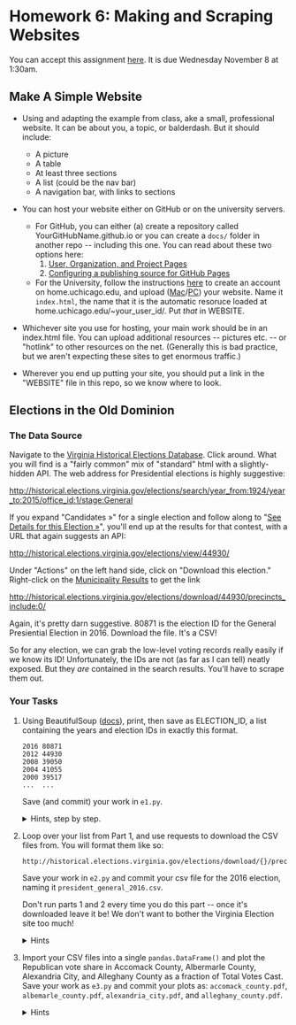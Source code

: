 # Homework 6: Making and Scraping Websites

You can accept this assignment [here](https://classroom.github.com/assignment-invitations/66526f93dac8e6a95ed82fff64faad2b).  It is due Wednesday November 8 at 1:30am.

## Make A Simple Website

* Using and adapting the example from class, ake a small, professional website.  It can be about you, a topic, or balderdash.  But it should include:
  * A picture
  * A table
  * At least three sections
  * A list (could be the nav bar)
  * A navigation bar, with links to sections
* You can host your website either on GitHub or on the university servers.
  * For GitHub, you can either (a) create a repository called YourGitHubName.github.io or you can create a `docs/` folder in another repo -- including this one.  You can read about these two options here:
     1. [User, Organization, and Project Pages](https://help.github.com/articles/user-organization-and-project-pages/)
     2. [Configuring a publishing source for GitHub Pages](https://help.github.com/articles/configuring-a-publishing-source-for-github-pages/) 
  * For the University, follow the instructions [here](https://answers.uchicago.edu/page.php?id=15886) to create an account on home.uchicago.edu, and upload ([Mac](https://answers.uchicago.edu/page.php?id=15895)/[PC](https://answers.uchicago.edu/page.php?id=15893)) your website.  Name it `index.html`, the name that it is the automatic resoruce loaded at home.uchicago.edu/~your_user_id/.  Put _that_ in WEBSITE.
  
* Whichever site you use for hosting, your main work should be in an index.html file.  You can upload additional resources -- pictures etc.  -- or "hotlink" to other resources on the net.  (Generally this is bad practice, but we aren't expecting these sites to get enormous traffic.)
* Wherever you end up putting your site, you should put a link in the "WEBSITE" file in this repo, so we know where to look.

## Elections in the Old Dominion

### The Data Source

Navigate to the [Virginia Historical Elections Database](http://historical.elections.virginia.gov/).  Click around.  What you will find is a "fairly common" mix of "standard" html with a slightly-hidden API.  The web address for Presidential elections is highly suggestive:

http://historical.elections.virginia.gov/elections/search/year_from:1924/year_to:2015/office_id:1/stage:General

If you expand "Candidates »" for a single election and follow along to "[See Details for this Election »](http://historical.elections.virginia.gov/elections/view/44930/)", you'll end up at the results for that contest, with a URL that again suggests an API:

http://historical.elections.virginia.gov/elections/view/44930/

Under "Actions" on the left hand side, click on "Download this election."  Right-click on the [Municipality Results](http://historical.elections.virginia.gov/elections/download/44930/precincts_include:0/) to get the link

http://historical.elections.virginia.gov/elections/download/44930/precincts_include:0/

Again, it's pretty darn suggestive.  80871 is the election ID for the General Presiential Election in 2016.  Download the file.  It's a CSV!  

So for any election, we can grab the low-level voting records really easily if we know its ID!  Unfortunately, the IDs are not (as far as I can tell) neatly exposed.  But they _are_ contained in the search results.  You'll have to scrape them out.

### Your Tasks

1. Using BeautifulSoup ([docs](https://www.crummy.com/software/BeautifulSoup/bs4/doc/)), print, then save as ELECTION_ID, a list containing the years and election IDs in exactly this format.  
   ```
   2016 80871
   2012 44930
   2008 39050
   2004 41055
   2000 39517
   ...  ...
   ```
   Save (and commit) your work in `e1.py`. &nbsp;<details><summary>Hints, step by step.</summary>
   If you are reading this, make sure you understand the big picture, before you try to implement the steps.
   Otherwise the steps will be meaningless and confusing.
     * Search within the the source for the first election id, 80871.  It appears twice, once in a row ID and once in a link.  I think the row will be easier to use.
     * Set up your `soup` as we did in class: make the `requests.get()`, save it, and parse it.
     * Grab all of the instances where the class is `election_item`, like `soup.find_all(tag_type, class_name)`, i.e., `soup.find_all("tr", "election_item")`.
     * Extract the IDs; split them on dashes to extract the numbers.
     * Now, _within that same row_ `row.find()` the cell containing the year, using the same syntax as above.  Recall that `find()` yields the first instance, instead of the list.  What are the tag and the class, now?  
     * Grab the year using `.string` (or `.contents[0]`).
   Why is it that pandas is not well-suited to this task??
   </details>
2. Loop over your list from Part 1, and use requests to download the CSV files from.
   You will format them like so:
   ```
   http://historical.elections.virginia.gov/elections/download/{}/precincts_include:0/
   ```

   Save your work in `e2.py` and commit your csv file for the 2016 election, naming it `president_general_2016.csv`.

   Don't run parts 1 and 2 every time you do this part -- once it's downloaded leave it be!
   We don't want to bother the Virginia Election site too much! &nbsp;<details><summary>Hints</summary>
   * Loop over a file using: `for line in open("ELECTION_ID"):`.
   * You can print the contents of the response using `resp.text`.
     Instead, write them to files (see slide 8 of [lecture 3B](https://github.com/harris-ippp/lectures/raw/master/03/files.pdf)) with a meaningful name structure:
     
     ```
     file_name = year +".csv"
     with open(file_name, "w") as out:
       out.write(resp.text)
     ```
   </details>
3. Import your CSV files into a single `pandas.DataFrame()` and plot the Republican vote share in Accomack County, Albermarle County, Alexandria City, and Alleghany County as a fraction of Total Votes Cast.  Save your work as `e3.py` and commit your plots as:
   `accomack_county.pdf`, `albemarle_county.pdf`, `alexandria_city.pdf`, and `alleghany_county.pdf`. &nbsp;<details><summary>Hints</summary>
   * The challenge is in the `read_csv()`: there are empty columns, and the 'relevant' column names (party names) are in the second row.  So you need to import that single row as a dictionary, to change the column names.  You can do the setup, like so
     ```
     header = pd.read_csv("president_general_2004.csv", nrows = 1).dropna(axis = 1)
     d = header.iloc[0].to_dict()

     df = pd.read_csv("president_general_2004.csv", index_col = 0,
                    thousands = ",", skiprows = [1])

     df.rename(inplace = True, columns = d) # rename to democrat/republican
     df.dropna(inplace = True, axis = 1)    # drop empty columns
     df["Year"] = 2004
     ```
   * Write a for loop, placing up all of your dataframes (elections) in a list.  Then `concat` them together.  You'll probably want just these columns:
     ```
     ["Democratic", "Republican", "Total Votes Cast", "Year"]
     ```
   * Then you just need to define a new column, Republican Share.
   * You can either "select off" the column and plot the year, or you can [pivot](https://pandas.pydata.org/pandas-docs/stable/generated/pandas.DataFrame.pivot.html) all of the city/county names up as columns, keeping the 
     * If you do this, you may want to deal with the counties that were occasionally split between congressional districts, "(CD X)".  You could do this by fixing the labels with a regular expression.  Then group by County/City, take the sum, and reset the index.
   </details>


